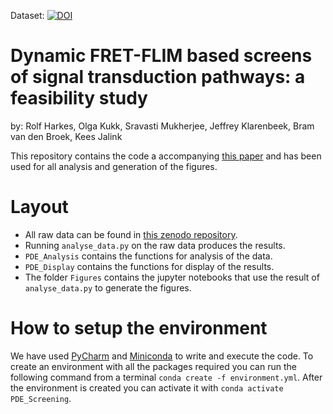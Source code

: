 Dataset: [![DOI](https://zenodo.org/badge/DOI/10.5281/zenodo.4746173.svg)](https://doi.org/10.5281/zenodo.4746173)
# Dynamic FRET-FLIM based screens of signal transduction pathways: a feasibility study
by: Rolf Harkes, Olga Kukk, Sravasti Mukherjee, Jeffrey Klarenbeek, Bram van den Broek, Kees Jalink


This repository contains the code a accompanying [this paper](https://www.google.com) and has been used for all analysis and generation of the figures.

# Layout
* All raw data can be found in [this zenodo repository](https://zenodo.org/record/4746173).
* Running `analyse_data.py` on the raw data produces the results.
* `PDE_Analysis` contains the functions for analysis of the data.
* `PDE_Display` contains the functions for display of the results.
* The folder `Figures` contains the jupyter notebooks that use the result of `analyse_data.py` to generate the figures.

# How to setup the environment
We have used [PyCharm](https://www.jetbrains.com/pycharm/) and [Miniconda](https://docs.conda.io/en/latest/miniconda.html) to write and execute the code. 
To create an environment with all the packages required you can run the following command from a terminal `conda create -f environment.yml`.
After the environment is created you can activate it with `conda activate PDE_Screening`.
